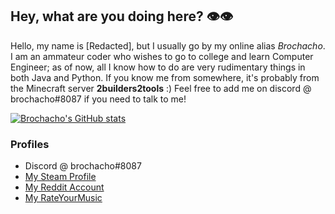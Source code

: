 ## Hey, what are you doing here? 👁️👁️

Hello, my name is [Redacted], but I usually go by my online alias *Brochacho*. I am an ammateur coder who wishes to go to college and learn Computer Engineer; as of now, all I know how to do are very rudimentary things in both Java and Python.
If you know me from somewhere, it's probably from the Minecraft server **2builders2tools** :) Feel free to add me on discord @ brochacho#8087 if you need to talk to me!

[![Brochacho's GitHub stats](https://github-readme-stats.vercel.app/api?username=anuraghazra)](https://github.com/anuraghazra/github-readme-stats)

### Profiles
- Discord @ brochacho#8087
- [My Steam Profile](https://steamcommunity.com/id/brokako "Steam Profile")
- [My Reddit Account](https://www.reddit.com/user/AlpacaPower69)
- [My RateYourMusic](https://rateyourmusic.com/~brochan)
